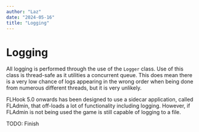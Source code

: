 ```yaml
---
author: "Laz"
date: "2024-05-16"
title: "Logging"
---
```


# Logging

All logging is performed through the use of the `Logger` class. Use of this class is thread-safe as it utilities a concurrent queue. This does mean there is a very low chance of logs appearing in the wrong order when being done from numerous different threads, but it is very unlikely.

FLHook 5.0 onwards has been designed to use a sidecar application, called FLAdmin, that off-loads a lot of functionality including logging.
However, if FLAdmin is not being used the game is still capable of logging to a file.

TODO: Finish